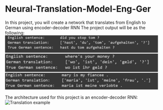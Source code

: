# Neural-Translation-Model-Eng-Ger
In this project, you will create a network that translates from English to German using encoder-decoder RNN
The project output will be as the following:
![Translation example](https://github.com/JorgeSC98/Neural-Translation-Model-Eng-Ger/blob/main/example1.png?raw=true)
![Translation example](https://github.com/JorgeSC98/Neural-Translation-Model-Eng-Ger/blob/main/example2.png?raw=true)
![Translation example](https://github.com/JorgeSC98/Neural-Translation-Model-Eng-Ger/blob/main/example3.png?raw=true)

The architecture used for this project is an encoder-decoder RNN:
![Translation example]([https://github.com/JorgeSC98/Neural-Translation-Model-Eng-Ger/blob/main/example3.png?raw=true](https://docs.google.com/uc?export=download&id=1XsS1VlXoaEo-RbYNilJ9jcscNZvsSPmd)https://docs.google.com/uc?export=download&id=1XsS1VlXoaEo-RbYNilJ9jcscNZvsSPmd)

